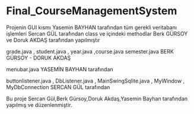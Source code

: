 # Final_CourseManagementSystem

Projenin GUI kısmı  Yasemin BAYHAN tarafından
tüm gerekli  veritabanı işlemleri Sercan GÜL tarafından
class ve içindeki methodlar  Berk GÜRSOY ve Doruk AKDAŞ tarafından yapılmıştır

grade.java  , student.java , year.java ,course.java  semester.java   BERK GÜRSOY - DORUK AKDAŞ

menubar.java    YASEMİN BAYHAN tarafından

buttonlistener.java , DbListener.java , MainSwingSqlite.java , MyWindow , MyDbConnection          SERCAN GÜL tarafından


Bu proje Sercan Gül,Berk Gürsoy,Doruk Akdaş,Yasemin Bayhan tarafından yapılmış ve düzenlenmiştir.


